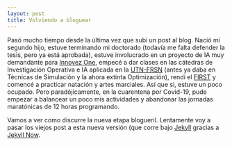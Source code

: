 ```yaml
---
layout: post
title: Volviendo a bloguear
---
```


Pasó mucho tiempo desde la última vez que subí un post al blog. Nació mi segundo hijo, estuve terminando mi doctorado (todavía me falta defender la tesis, pero ya está aprobada), estuve involucrado en un proyecto de IA muy demandante para [Innovez One](https://www.innovez-one.com/), empecé a dar clases en las cátedras de Investigación Operativa e IA aplicada en la [UTN-FRSN](https://www.frsn.utn.edu.ar) (antes ya daba en Técnicas de Simulación y la ahora extinta Optimización), rendí el [FIRST](https://www.cambridgeenglish.org/exams-and-tests/first/) y comencé a practicar natación y artes marciales. Así que si, estuve un poco ocupado. Pero paradójicamente, en la cuarentena por Covid-19, pude empezar a balancear un poco mis actividades y abandonar las jornadas maratónicas de 12 horas programando.

Vamos a ver como discurre la nueva etapa blogueril. Lentamente voy a pasar los viejos post a esta nueva versión (que corre bajo [Jekyll](https://jekyllrb.com/) gracias a [Jekyll Now](https://github.com/barryclark/jekyll-now).


